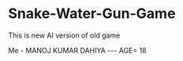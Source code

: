 # Snake-Water-Gun-Game
This is new AI version of old game

Me -
      MANOJ KUMAR DAHIYA ---
        AGE= 18
        
